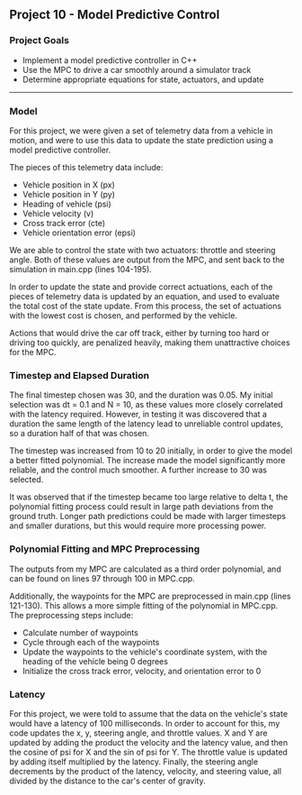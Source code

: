 ## Project 10 - Model Predictive Control
### Project Goals
- Implement a model predictive controller in C++
- Use the MPC to drive a car smoothly around a simulator track
- Determine appropriate equations for state, actuators, and update

---

### Model
For this project, we were given a set of telemetry data from a vehicle in motion, and were to use this data to update the state prediction using a model predictive controller.

The pieces of this telemetry data include:

- Vehicle position in X (px)
- Vehicle position in Y (py)
- Heading of vehicle (psi)
- Vehicle velocity (v)
- Cross track error (cte)
- Vehicle orientation error (epsi)

We are able to control the state with two actuators: throttle and steering angle. Both of these values are output from the MPC, and sent back to the simulation in main.cpp (lines 104-195).

In order to update the state and provide correct actuations, each of the pieces of telemetry data is updated by an equation, and used to evaluate the total cost of the state update. From this process, the set of actuations with the lowest cost is chosen, and performed by the vehicle.

Actions that would drive the car off track, either by turning too hard or driving too quickly, are penalized heavily, making them unattractive choices for the MPC.


### Timestep and Elapsed Duration

The final timestep chosen was 30, and the duration was 0.05. My initial selection was dt = 0.1 and N = 10, as these values more closely correlated with the latency required. However, in testing it was discovered that a duration the same length of the latency lead to unreliable control updates, so a duration half of that was chosen.

The timestep was increased from 10 to 20 initially, in order to give the model a better fitted polynomial. The increase made the model significantly more reliable, and the control much smoother. A further increase to 30 was selected.

It was observed that if the timestep became too large relative to delta t, the polynomial fitting process could result in large path deviations from the ground truth. Longer path predictions could be made with larger timesteps and smaller durations, but this would require more processing power.

### Polynomial Fitting and MPC Preprocessing

The outputs from my MPC are calculated as a third order polynomial, and can be found on lines 97 through 100 in MPC.cpp.

Additionally, the waypoints for the MPC are preprocessed in main.cpp (lines 121-130). This allows a more simple fitting of the polynomial in MPC.cpp. The preprocessing steps include:

- Calculate number of waypoints
- Cycle through each of the waypoints
- Update the waypoints to the vehicle's coordinate system, with the heading of the vehicle being 0 degrees
- Initialize the cross track error, velocity, and orientation error to 0

### Latency

For this project, we were told to assume that the data on the vehicle's state would have a latency of 100 milliseconds. In order to account for this, my code updates the x, y, steering angle, and throttle values. X and Y are updated by adding the product the velocity and the latency value, and then the cosine of psi for X and the sin of psi for Y. The throttle value is updated by adding itself multiplied by the latency. Finally, the steering angle decrements by the product of the latency, velocity, and steering value, all divided by the distance to the car's center of gravity.
